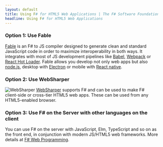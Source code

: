 ```yaml
---
layout: default
title: Using F# for HTML5 Web Applications | The F# Software Foundation
headline: Using F# for HTML5 Web Applications
---
```


### Option 1: Use Fable

[Fable](https://github.com/fsprojects/Fable) is an F# to JS compiler designed to generate clean
and standard JavaScript code in order to maximize interoperability in both ways. It integrates with most
of JS development pipelines like [Babel](http://babeljs.io), [Webpack](https://webpack.github.io)
or [React Hot Loader](http://gaearon.github.io/react-hot-loader/). Fable allows you develop
not only web apps but also [node.js](https://nodejs.org/en/), desktop with [Electron](http://electron.atom.io)
or mobile with [React native](https://facebook.github.io/react-native/).

### Option 2: Use WebSharper

![WebSharper](/images/thumbs/WebSharper.png)&nbsp;[WebSharper](http://www.websharper.com) supports F# and can be used to make F# client-side or cross-tier HTML5 web apps. These can be used from any HTML5-enabled browser.

### Option 3: Use F# on the Server with other languages on the client

You can use F# on the server with JavaScript, Elm, TypeScript and so on as the front end, in conjunction 
with modern JS/HTML5 web frameworks. More details at [F# Web Programming](/guides/web/).
